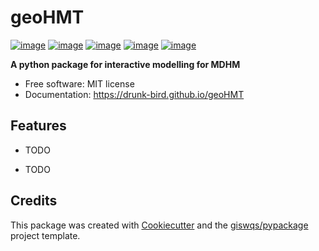 # geoHMT


[![image](https://img.shields.io/pypi/v/geoHMT.svg)](https://pypi.python.org/pypi/geoHMT)
[![image](https://img.shields.io/conda/vn/conda-forge/geoHMT.svg)](https://anaconda.org/conda-forge/geoHMT)
[![image](https://github.com/giswqs/geoHMT/workflows/docs/badge.svg)](https://geoHMT.gishub.org)
[![image](https://github.com/drunk-bird/geoHMT/workflows/build/badge.svg)](https://github.com/drunk-bird/geoHMT/actions?query=workflow%3Abuild)
[![image](https://img.shields.io/badge/License-MIT-yellow.svg)](https://opensource.org/licenses/MIT)


**A python package for interactive modelling for MDHM**


-   Free software: MIT license
-   Documentation: https://drunk-bird.github.io/geoHMT
    

## Features

-   TODO

-   TODO


## Credits

This package was created with [Cookiecutter](https://github.com/cookiecutter/cookiecutter) and the [giswqs/pypackage](https://github.com/giswqs/pypackage) project template.
